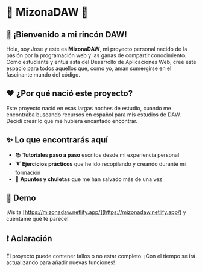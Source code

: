 # 🌟 MizonaDAW 🌟

## 💫 ¡Bienvenido a mi rincón DAW!

Hola, soy Jose y este es **MizonaDAW**, mi proyecto personal nacido de la pasión por la programación web y las ganas de compartir conocimiento. Como estudiante y entusiasta del Desarrollo de Aplicaciones Web, creé este espacio para todos aquellos que, como yo, aman sumergirse en el fascinante mundo del código.

## ❤️ ¿Por qué nació este proyecto?

Este proyecto nació en esas largas noches de estudio, cuando me encontraba buscando recursos en español para mis estudios de DAW. Decidí crear lo que me hubiera encantado encontrar.

## ✨ Lo que encontrarás aquí

- 📚 **Tutoriales paso a paso** escritos desde mi experiencia personal
- 🏋️ **Ejercicios prácticos** que he ido recopilando y creando durante mi formación
- 📝 **Apuntes y chuletas** que me han salvado más de una vez

## 🚀 Demo

¡Visita [https://mizonadaw.netlify.app/](https://mizonadaw.netlify.app/) y cuéntame qué te parece!

## ❗ Aclaración

El proyecto puede contener fallos o no estar completo. ¡Con el tiempo se irá actualizando para añadir nuevas funciones!
